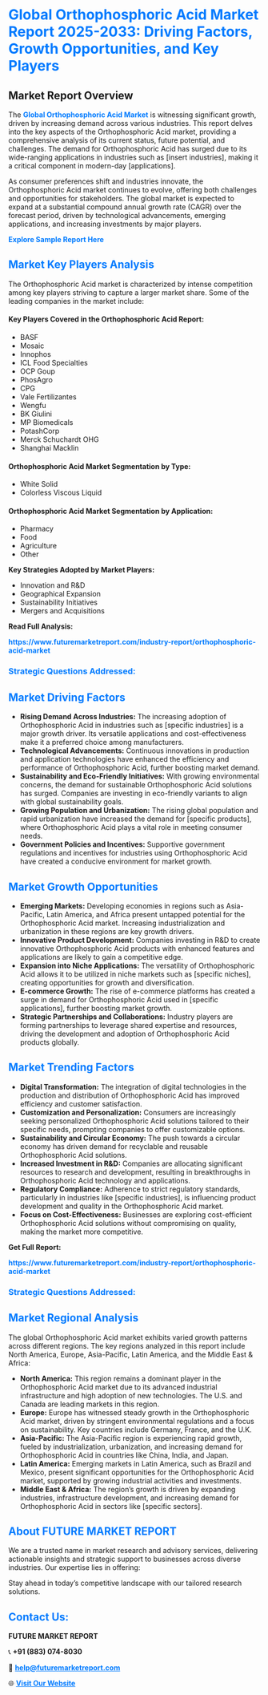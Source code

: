 <h1 style="color: #007BFF;">Global Orthophosphoric Acid Market Report 2025-2033: Driving Factors, Growth Opportunities, and Key Players</h1>

<section id="overview">
<h2>Market Report Overview</h2>
<p>The <a href="https://www.futuremarketreport.com/industry-report/orthophosphoric-acid-market" style="color: #007BFF; text-decoration: none;"><strong>Global Orthophosphoric Acid Market</strong></a> is witnessing significant growth, driven by increasing demand across various industries. This report delves into the key aspects of the Orthophosphoric Acid market, providing a comprehensive analysis of its current status, future potential, and challenges. The demand for Orthophosphoric Acid has surged due to its wide-ranging applications in industries such as [insert industries], making it a critical component in modern-day [applications].</p>
<p>As consumer preferences shift and industries innovate, the Orthophosphoric Acid market continues to evolve, offering both challenges and opportunities for stakeholders. The global market is expected to expand at a substantial compound annual growth rate (CAGR) over the forecast period, driven by technological advancements, emerging applications, and increasing investments by major players.</p>
</section>

<section id="overview">
<p><a href="https://www.futuremarketreport.com/request-sample/reportId=102626" style="color: #007BFF; text-decoration: none;"><strong>Explore Sample Report Here</strong></a></p>
</section>

<section id="key-players">
<h2 style="color: #007BFF;">Market Key Players Analysis</h2>
<p>The Orthophosphoric Acid market is characterized by intense competition among key players striving to capture a larger market share. Some of the leading companies in the market include:</p>
<h4>Key Players Covered in the Orthophosphoric Acid Report:</h4>
<ul><li>BASF</li><li>Mosaic</li><li>Innophos</li><li>ICL Food Specialties</li><li>OCP Goup</li><li>PhosAgro</li><li>CPG</li><li>Vale Fertilizantes</li><li>Wengfu</li><li>BK Giulini</li><li>MP Biomedicals</li><li>PotashCorp</li><li>Merck Schuchardt OHG</li><li>Shanghai Macklin</li></ul>
<h4>Orthophosphoric Acid Market Segmentation by Type:</h4>
<ul><li>White Solid</li><li>Colorless Viscous Liquid</li></ul>

<h4>Orthophosphoric Acid Market Segmentation by Application:</h4>
<ul><li>Pharmacy</li><li>Food</li><li>Agriculture</li><li>Other</li></ul>
<p><strong>Key Strategies Adopted by Market Players:</strong></p>
<ul>
<li>Innovation and R&D</li>
<li>Geographical Expansion</li>
<li>Sustainability Initiatives</li>
<li>Mergers and Acquisitions</li>
</ul>
</section>

<section>
<p><strong>Read Full Analysis: </strong></p><a href="https://www.futuremarketreport.com/industry-report/orthophosphoric-acid-market" style="color: #007BFF; text-decoration: none;"><strong>https://www.futuremarketreport.com/industry-report/orthophosphoric-acid-market</strong></a>
<h3 style="color: #007BFF;">Strategic Questions Addressed:</h3>
</section>

<section id="driving-factors">
<h2 style="color: #007BFF;">Market Driving Factors</h2>
<ul>
<li><strong>Rising Demand Across Industries:</strong> The increasing adoption of Orthophosphoric Acid in industries such as [specific industries] is a major growth driver. Its versatile applications and cost-effectiveness make it a preferred choice among manufacturers.</li>
<li><strong>Technological Advancements:</strong> Continuous innovations in production and application technologies have enhanced the efficiency and performance of Orthophosphoric Acid, further boosting market demand.</li>
<li><strong>Sustainability and Eco-Friendly Initiatives:</strong> With growing environmental concerns, the demand for sustainable Orthophosphoric Acid solutions has surged. Companies are investing in eco-friendly variants to align with global sustainability goals.</li>
<li><strong>Growing Population and Urbanization:</strong> The rising global population and rapid urbanization have increased the demand for [specific products], where Orthophosphoric Acid plays a vital role in meeting consumer needs.</li>
<li><strong>Government Policies and Incentives:</strong> Supportive government regulations and incentives for industries using Orthophosphoric Acid have created a conducive environment for market growth.</li>
</ul>
</section>

<section id="growth-opportunities">
<h2 style="color: #007BFF;">Market Growth Opportunities</h2>
<ul>
<li><strong>Emerging Markets:</strong> Developing economies in regions such as Asia-Pacific, Latin America, and Africa present untapped potential for the Orthophosphoric Acid market. Increasing industrialization and urbanization in these regions are key growth drivers.</li>
<li><strong>Innovative Product Development:</strong> Companies investing in R&D to create innovative Orthophosphoric Acid products with enhanced features and applications are likely to gain a competitive edge.</li>
<li><strong>Expansion into Niche Applications:</strong> The versatility of Orthophosphoric Acid allows it to be utilized in niche markets such as [specific niches], creating opportunities for growth and diversification.</li>
<li><strong>E-commerce Growth:</strong> The rise of e-commerce platforms has created a surge in demand for Orthophosphoric Acid used in [specific applications], further boosting market growth.</li>
<li><strong>Strategic Partnerships and Collaborations:</strong> Industry players are forming partnerships to leverage shared expertise and resources, driving the development and adoption of Orthophosphoric Acid products globally.</li>
</ul>
</section>

<section id="trending-factors">
<h2 style="color: #007BFF;">Market Trending Factors</h2>
<ul>
<li><strong>Digital Transformation:</strong> The integration of digital technologies in the production and distribution of Orthophosphoric Acid has improved efficiency and customer satisfaction.</li>
<li><strong>Customization and Personalization:</strong> Consumers are increasingly seeking personalized Orthophosphoric Acid solutions tailored to their specific needs, prompting companies to offer customizable options.</li>
<li><strong>Sustainability and Circular Economy:</strong> The push towards a circular economy has driven demand for recyclable and reusable Orthophosphoric Acid solutions.</li>
<li><strong>Increased Investment in R&D:</strong> Companies are allocating significant resources to research and development, resulting in breakthroughs in Orthophosphoric Acid technology and applications.</li>
<li><strong>Regulatory Compliance:</strong> Adherence to strict regulatory standards, particularly in industries like [specific industries], is influencing product development and quality in the Orthophosphoric Acid market.</li>
<li><strong>Focus on Cost-Effectiveness:</strong> Businesses are exploring cost-efficient Orthophosphoric Acid solutions without compromising on quality, making the market more competitive.</li>
</ul>
</section>

<section>
<p><strong>Get Full Report: </strong></p><a href="https://www.futuremarketreport.com/industry-report/orthophosphoric-acid-market" style="color: #007BFF; text-decoration: none;"><strong>https://www.futuremarketreport.com/industry-report/orthophosphoric-acid-market</strong></a>
<h3 style="color: #007BFF;">Strategic Questions Addressed:</h3>
</section>


<section id="regional-analysis">
<h2 style="color: #007BFF;">Market Regional Analysis</h2>
<p>The global Orthophosphoric Acid market exhibits varied growth patterns across different regions. The key regions analyzed in this report include North America, Europe, Asia-Pacific, Latin America, and the Middle East & Africa:</p>
<ul>
<li><strong>North America:</strong> This region remains a dominant player in the Orthophosphoric Acid market due to its advanced industrial infrastructure and high adoption of new technologies. The U.S. and Canada are leading markets in this region.</li>
<li><strong>Europe:</strong> Europe has witnessed steady growth in the Orthophosphoric Acid market, driven by stringent environmental regulations and a focus on sustainability. Key countries include Germany, France, and the U.K.</li>
<li><strong>Asia-Pacific:</strong> The Asia-Pacific region is experiencing rapid growth, fueled by industrialization, urbanization, and increasing demand for Orthophosphoric Acid in countries like China, India, and Japan.</li>
<li><strong>Latin America:</strong> Emerging markets in Latin America, such as Brazil and Mexico, present significant opportunities for the Orthophosphoric Acid market, supported by growing industrial activities and investments.</li>
<li><strong>Middle East & Africa:</strong> The region’s growth is driven by expanding industries, infrastructure development, and increasing demand for Orthophosphoric Acid in sectors like [specific sectors].</li>
</ul>
</section>

<footer>
<h2 style="color: #007BFF;">About FUTURE MARKET REPORT</h2>
<p>We are a trusted name in market research and advisory services, delivering actionable insights and strategic support to businesses across diverse industries. Our expertise lies in offering:</p>

<p>Stay ahead in today’s competitive landscape with our tailored research solutions.</p>

<h2 style="color: #007BFF;">Contact Us:</h2>
<p><strong>FUTURE MARKET REPORT</strong></p>
<p>📞 <strong>+91 (883) 074-8030</strong></p>
<p>📧 <strong><a href="mailto:help@futuremarketreport.com" style="color: #007BFF;">help@futuremarketreport.com</a></strong></p>
<p>🌐 <strong><a href="https://www.futuremarketreport.com/" style="color: #007BFF;">Visit Our Website</a></strong></p>
</footer>